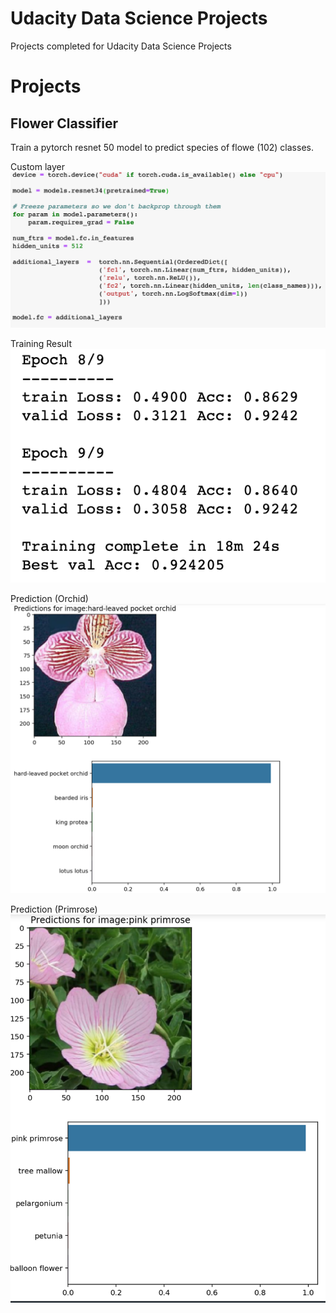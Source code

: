 # Udacity Data Science Projects

Projects completed for Udacity Data Science Projects


# Projects

## Flower Classifier 

Train a pytorch resnet 50 model to predict species of flowe (102) classes.

Custom layer
![Custom Model](assets/proj2/custom_model.png)


Training Result
![Loss](assets/proj2/loss.png)

Prediction (Orchid)
![Orchid](assets/proj2/img_orchid.png)


Prediction (Primrose)
![Primrose](assets/proj2/img_primrose.png)

